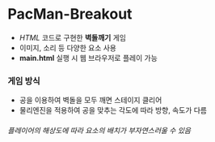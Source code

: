 # PacMan-Breakout
- *HTML* 코드로 구현한 **벽돌깨기** 게임
- 이미지, 소리 등 다양한 요소 사용
- **main.html** 실행 시 웹 브라우저로 플레이 가능

### 게임 방식
* 공을 이용하여 벽돌을 모두 깨면 스테이지 클리어
* 물리엔진을 적용하여 공을 맞추는 각도에 따라 방향, 속도가 다름

###### 플레이어의 해상도에 따라 요소의 배치가 부자연스러울 수 있음
